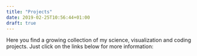 ```yaml
---
title: "Projects"
date: 2019-02-25T10:56:44+01:00
draft: true
---
```


Here you find a growing collection of my science, visualization and coding
projects. Just click on the links below for more information:
